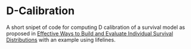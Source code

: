 # D-Calibration
A short snipet of code for computing D calibration of a survival model as proposed in [Effective Ways to Build and Evaluate Individual
Survival Distributions](https://arxiv.org/pdf/1811.11347.pdf) with an example using lifelines.